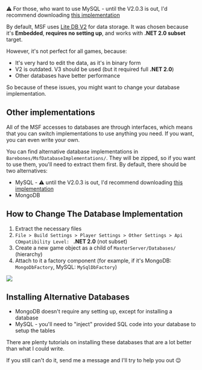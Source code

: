 :warning: For those, who want to use MySQL -  until the V2.0.3 is out, I'd recommend downloading [this implementation](https://mega.nz/#!VBVymKSB!eTmiG-sZMV4GnYxuGc6mL7Z4uZJzezaK-M3lh6MWvOM)

By default, MSF uses [Lite DB V2](https://github.com/mbdavid/LiteDB) for data storage. It was chosen because it's **Embedded**, **requires no setting up**, and works with **.NET 2.0 subset** target. 

However, it's not perfect for all games, because:

* It's very hard to edit the data, as it's in binary form
* V2 is outdated. V3 should be used (but it required full **.NET 2.0**)
* Other databases have better performance

So because of these issues, you might want to change your database implementation. 

## Other implementations

All of the MSF accesses to databases are through interfaces, which means that you can switch implementations to use anything you need. If you want, you can even write your own.

You can find alternative database implementations in `Barebones/MsfDatabaseImplementations/`. They will be zipped, so if you want to use them, you'll need to extract them first. By default, there should be two alternatives:

* MySQL - :warning: until the V2.0.3 is out, I'd recommend downloading [this implementation](https://mega.nz/#!VBVymKSB!eTmiG-sZMV4GnYxuGc6mL7Z4uZJzezaK-M3lh6MWvOM)
* MongoDB

## How to Change The Database Implementation

1. Extract the necessary files
1. `File > Build Settings > Player Settings > Other Settings > Api COmpatibility Level: ` **.NET 2.0** (not subset)
1. Create a new game object as a child of `MasterServer/Databases/` (hierarchy)
1. Attach to it a factory component (for example, if it's MongoDB: `MongoDbFactory`, MySQL: `MySqlDbFactory`)

![](http://i.imgur.com/iyFcIQu.png)

## Installing Alternative Databases

* MongoDB doesn't require any setting up, except for installing a database
* MySQL - you'll need to "inject" provided SQL code into your database to setup the tables

There are plenty tutorials on installing these databases that are a lot better than what I could write. 

If you still can't do it, send me a message and I'll try to help you out 😉 